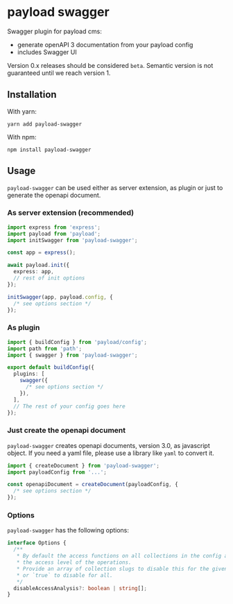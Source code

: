 # payload swagger

Swagger plugin for payload cms:

- generate openAPI 3 documentation from your payload config
- includes Swagger UI

Version 0.x releases should be considered `beta`. Semantic version is not guaranteed until we reach version 1.

## Installation

With yarn:

```shell
yarn add payload-swagger
```

With npm:

```shell
npm install payload-swagger
```

## Usage

`payload-swagger` can be used either as server extension, as plugin or just to generate the openapi document.

### As server extension (recommended)

```typescript
import express from 'express';
import payload from 'payload';
import initSwagger from 'payload-swagger';

const app = express();

await payload.init({
  express: app,
  // rest of init options
});

initSwagger(app, payload.config, {
  /* see options section */
});
```

### As plugin

```typescript
import { buildConfig } from 'payload/config';
import path from 'path';
import { swagger } from 'payload-swagger';

export default buildConfig({
  plugins: [
    swagger({
      /* see options section */
    }),
  ],
  // The rest of your config goes here
});
```

### Just create the openapi document

`payload-swagger` creates openapi documents, version 3.0, as javascript object. If you need a yaml file, please use a library like `yaml` to convert it.

```typescript
import { createDocument } from 'payload-swagger';
import payloadConfig from '...';

const openapiDocument = createDocument(payloadConfig, {
  /* see options section */
});
```

### Options

`payload-swagger` has the following options:

```typescript
interface Options {
  /**
   * By default the access functions on all collections in the config are called to determine
   * the access level of the operations.
   * Provide an array of collection slugs to disable this for the given collections,
   * or `true` to disable for all.
   */
  disableAccessAnalysis?: boolean | string[];
}
```

<!-- ## Version history

### v1.0

- Initial version -->
